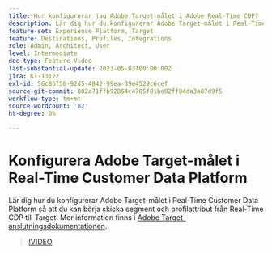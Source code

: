 ```yaml
---
title: Hur konfigurerar jag Adobe Target-målet i Adobe Real-Time CDP?
description: Lär dig hur du konfigurerar Adobe Target-målet i Real-Time Customer Data Platform så att du kan börja skicka segment och profilattribut från Real-Time CDP till Target.
feature-set: Experience Platform, Target
feature: Destinations, Profiles, Integrations
role: Admin, Architect, User
level: Intermediate
doc-type: Feature Video
last-substantial-update: 2023-05-03T00:00:00Z
jira: KT-13122
exl-id: 56c86f56-92d5-4842-99ea-39e4529c6cef
source-git-commit: 802a71ffb92864c4765f81be02ff84da3a87d9f5
workflow-type: tm+mt
source-wordcount: '82'
ht-degree: 0%

---
```


# Konfigurera Adobe Target-målet i Real-Time Customer Data Platform

Lär dig hur du konfigurerar Adobe Target-målet i Real-Time Customer Data Platform så att du kan börja skicka segment och profilattribut från Real-Time CDP till Target. Mer information finns i [Adobe Target-anslutningsdokumentationen](https://experienceleague.adobe.com/docs/experience-platform/destinations/catalog/personalization/adobe-target-connection.html?lang=sv-SE).

>[!VIDEO](https://video.tv.adobe.com/v/3449797/?learn=on&captions=swe)
